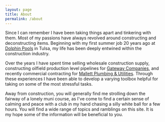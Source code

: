 ```yaml
---
layout: page
title: About
permalink: /about
---
```


Since I can remember I have been taking things apart and tinkering with them. Most of my passions have always revolved around constructing and deconstructing items. Beginning with my first summer job 20 years ago at [Dolphin Pools](http://dolphinpoolstulsa.com/) in Tulsa, my life has been deeply entwined within the construction industry.  

Over the years I have spent time selling wholesale construction supply, constructing oilfield production level pipelines for [Gateway Companies](https://gatewayok.com/), and recently commercial contracting for [Mallett Plumbing & Utilities](https://www.mallettplumbing.com). Through these experiences I have been able to develop a varying toolbox helpful for taking on some of the most stressful tasks.  

Away from construction, you will generally find me strolling down the fairway of a lonely muni course, as I've come to find a certain sense of calming and peace with a club in my hand chasing a silly white ball for a few hours. You will find a wide range of topics and ramblings on this site. It is my hope some of the information will be beneficial to you.  
